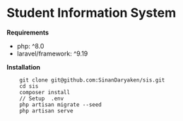 # Student Information System

**Requirements**
-  php: ^8.0
- laravel/framework: ^9.19

**Installation**

		git clone git@github.com:SinanDaryaken/sis.git
		cd sis
		composer install
		// Setup  .env
		php artisan migrate --seed
		php artisan serve

